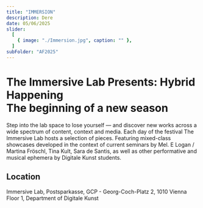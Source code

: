 ```yaml
---
title: "IMMERSION"
description: Dere
date: 05/06/2025
slider:
  [
    { image: "./Immersion.jpg", caption: "" },
  ]
subFolder: "AF2025"
---
```


# The Immersive Lab Presents: Hybrid Happening <br> The beginning of a new season

Step into the lab space to lose yourself — and discover new works across a wide spectrum of content, context and media. Each day of the festival The Immersive Lab hosts a selection of pieces.
Featuring mixed-class showcases developed in the context of current seminars by Mel. E Logan / Martina Fröschl, Tina Kult, Sara de Santis, as well as other performative and musical ephemera by Digitale Kunst students.

## Location

Immersive Lab, Postsparkasse, GCP - Georg-Coch-Platz 2, 1010 Vienna
Floor 1, Department of Digitale Kunst <br/>


